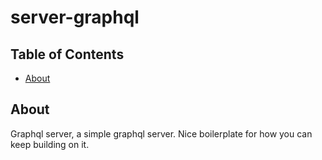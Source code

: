 # server-graphql

## Table of Contents

- [About](#about)

## About <a name = "about"></a>

Graphql server, a simple graphql server.
Nice boilerplate for how you can keep building on it.
